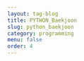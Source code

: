 ```yaml
---
layout: tag-blog
title: PYTHON_Baekjoon
slug: python_baekjoon
category: programming
menu: false
order: 4
---
```


